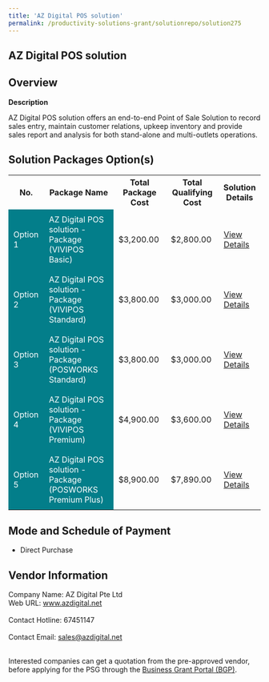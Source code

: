 ```yaml
---
title: 'AZ Digital POS solution'
permalink: /productivity-solutions-grant/solutionrepo/solution275
---
```


## AZ Digital POS solution

## Overview

**Description**

AZ Digital POS solution offers an end-to-end Point of Sale Solution to record sales entry, maintain customer relations, upkeep inventory and provide sales report and analysis for both stand-alone and multi-outlets operations.

## Solution Packages Option(s)

<table>
<tr>
<th><b>No.</b></th>
<th><b>Package Name</b></th>
<th><b>Total Package Cost</b></th>
<th><b>Total Qualifying Cost</b></th>
<th><b>Solution Details</b></th>
</tr>
<tr>
<td style='padding: 10px; background-color: #037E8A; color: #FFFFFF;'>Option 1</td>
<td style='padding: 10px; background-color: #037E8A; color: #FFFFFF;'>AZ Digital POS solution - Package (VIVIPOS Basic)</td>
<td style='padding: 10px;'>$3,200.00</td>
<td style='padding: 10px;'>$2,800.00</td>
<td style='padding: 10px;'><a href='/images/psg/AZ_Digital_20210379_Desensitised_Annex_3_Part_1.pdf' target='_blank'>View Details</a></td>
</tr>
<tr>
<td style='padding: 10px; background-color: #037E8A; color: #FFFFFF;'>Option 2</td>
<td style='padding: 10px; background-color: #037E8A; color: #FFFFFF;'>AZ Digital POS solution - Package (VIVIPOS Standard)</td>
<td style='padding: 10px;'>$3,800.00</td>
<td style='padding: 10px;'>$3,000.00</td>
<td style='padding: 10px;'><a href='/images/psg/AZ_Digital_20210379_Desensitised_Annex_3_Part_2.pdf' target='_blank'>View Details</a></td>
</tr>
<tr>
<td style='padding: 10px; background-color: #037E8A; color: #FFFFFF;'>Option 3</td>
<td style='padding: 10px; background-color: #037E8A; color: #FFFFFF;'>AZ Digital POS solution - Package (POSWORKS Standard)</td>
<td style='padding: 10px;'>$3,800.00</td>
<td style='padding: 10px;'>$3,000.00</td>
<td style='padding: 10px;'><a href='/images/psg/AZ_Digital_20210379_Desensitised_Annex_3_Part_3.pdf' target='_blank'>View Details</a></td>
</tr>
<tr>
<td style='padding: 10px; background-color: #037E8A; color: #FFFFFF;'>Option 4</td>
<td style='padding: 10px; background-color: #037E8A; color: #FFFFFF;'>AZ Digital POS solution - Package (VIVIPOS Premium)</td>
<td style='padding: 10px;'>$4,900.00</td>
<td style='padding: 10px;'>$3,600.00</td>
<td style='padding: 10px;'><a href='/images/psg/AZ_Digital_20210379_Desensitised_Annex_3_Part_4.pdf' target='_blank'>View Details</a></td>
</tr>
<tr>
<td style='padding: 10px; background-color: #037E8A; color: #FFFFFF;'>Option 5</td>
<td style='padding: 10px; background-color: #037E8A; color: #FFFFFF;'>AZ Digital POS solution - Package (POSWORKS Premium Plus)</td>
<td style='padding: 10px;'>$8,900.00</td>
<td style='padding: 10px;'>$7,890.00</td>
<td style='padding: 10px;'><a href='/images/psg/AZ_Digital_20210379_Desensitised_Annex_3_Part_5.pdf' target='_blank'>View Details</a></td>
</tr>
</table>

## Mode and Schedule of Payment

 - Direct Purchase

## Vendor Information

 Company Name: AZ Digital Pte Ltd<br>Web URL: www.azdigital.net <br><br>Contact Hotline: 67451147 <br><br>Contact Email: sales@azdigital.net <br><br>

Interested companies can get a quotation from the pre-approved vendor, before applying for the PSG through the <a href='https://www.businessgrants.gov.sg/' target='_blank' rel='noopener'>Business Grant Portal (BGP)</a>.

<script src="/jquery/resize-tables.js"></script>
